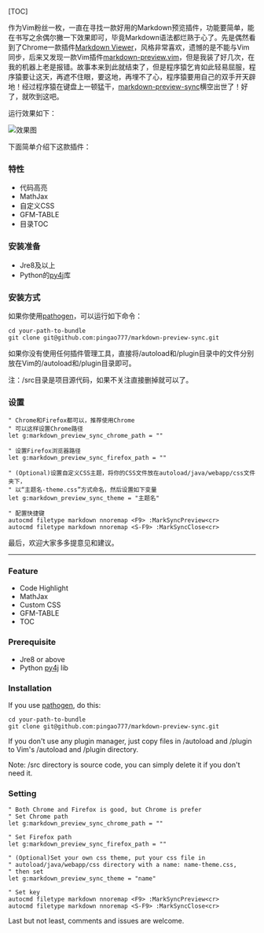 [TOC]

作为Vim粉丝一枚，一直在寻找一款好用的Markdown预览插件，功能要简单，能在书写之余偶尔撇一下效果即可，毕竟Markdown语法都烂熟于心了。先是偶然看到了Chrome一款插件[Markdown Viewer](https://chrome.google.com/webstore/detail/markdown-viewer/ckkdlimhmcjmikdlpkmbgfkaikojcbjk)，风格非常喜欢，遗憾的是不能与Vim同步，后来又发现一款Vim插件[markdown-preview.vim](https://github.com/iamcco/markdown-preview.vim)，但是我装了好几次，在我的机器上老是报错。故事本来到此就结束了，但是程序猿乞肯如此轻易屈服，程序猿要让这天，再遮不住眼，要这地，再埋不了心，程序猿要用自己的双手开天辟地！经过程序猿在键盘上一顿猛干，[markdown-preview-sync](https://github.com/pingao777/markdown-preview-sync)横空出世了！好了，就吹到这吧。

运行效果如下：

![效果图](http://ozgrgjwvp.bkt.clouddn.com/markdown-preview-sync/mpsync-snapshot.png)

下面简单介绍下这款插件：

### 特性

- 代码高亮
- MathJax
- 自定义CSS
- GFM-TABLE
- 目录TOC

### 安装准备

- Jre8及以上
- Python的[py4j](https://www.py4j.org/)库

### 安装方式

如果你使用[pathogen](https://github.com/tpope/vim-pathogen)，可以运行如下命令：

```git
cd your-path-to-bundle
git clone git@github.com:pingao777/markdown-preview-sync.git
```

如果你没有使用任何插件管理工具，直接将/autoload和/plugin目录中的文件分别放在Vim的/autoload和/plugin目录即可。

注：/src目录是项目源代码，如果不关注直接删掉就可以了。

### 设置

```vim
" Chrome和Firefox都可以，推荐使用Chrome
" 可以这样设置Chrome路径
let g:markdown_preview_sync_chrome_path = ""

" 设置Firefox浏览器路径
let g:markdown_preview_sync_firefox_path = ""

" (Optional)设置自定义CSS主题，将你的CSS文件放在autoload/java/webapp/css文件夹下，
" 以“主题名-theme.css”方式命名，然后设置如下变量
let g:markdown_preview_sync_theme = "主题名"

" 配置快捷键
autocmd filetype markdown nnoremap <F9> :MarkSyncPreview<cr>
autocmd filetype markdown nnoremap <S-F9> :MarkSyncClose<cr>
```

最后，欢迎大家多多提意见和建议。

---

### Feature

- Code Highlight
- MathJax
- Custom CSS
- GFM-TABLE
- TOC

### Prerequisite

- Jre8 or above
- Python [py4j](https://www.py4j.org/) lib

### Installation

If you use [pathogen](https://github.com/tpope/vim-pathogen), do this:

```git
cd your-path-to-bundle
git clone git@github.com:pingao777/markdown-preview-sync.git
```

If you don't use any plugin manager, just copy files in /autoload and /plugin to Vim's /autoload and /plugin directory.

Note: /src directory is source code, you can simply delete it if you don't need it.

### Setting

```vim
" Both Chrome and Firefox is good, but Chrome is prefer
" Set Chrome path
let g:markdown_preview_sync_chrome_path = ""

" Set Firefox path
let g:markdown_preview_sync_firefox_path = ""

" (Optional)Set your own css theme, put your css file in
" autoload/java/webapp/css directory with a name: name-theme.css,
" then set
let g:markdown_preview_sync_theme = "name"

" Set key
autocmd filetype markdown nnoremap <F9> :MarkSyncPreview<cr>
autocmd filetype markdown nnoremap <S-F9> :MarkSyncClose<cr>
```

Last but not least, comments and issues are welcome.

